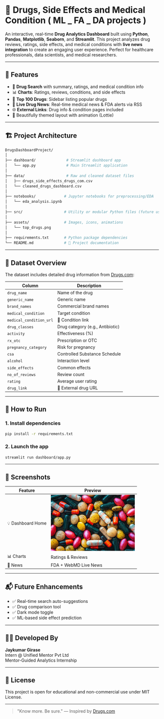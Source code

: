 # 💊 Drugs, Side Effects and Medical Condition  (  ML _ FA _ DA projects )

An interactive, real-time **Drug Analytics Dashboard** built using **Python**, **Pandas**, **Matplotlib**, **Seaborn**, and **Streamlit**. This project analyzes drug reviews, ratings, side effects, and medical conditions with **live news integration** to create an engaging user experience. Perfect for healthcare professionals, data scientists, and medical researchers.

---

## 📌 Features

- 🔎 **Drug Search** with summary, ratings, and medical condition info
- 📊 **Charts**: Ratings, reviews, conditions, and side effects
- 🧠 **Top 100 Drugs**: Sidebar listing popular drugs
- 📰 **Live Drug News**: Real-time medical news & FDA alerts via RSS
- 🌐 **External Links**: Drug info & condition pages included
- 🎨 Beautifully themed layout with animation (Lottie)

---

## 🏗️ Project Architecture

```bash
DrugsDashboardProject/
│
├── dashboard/              # Streamlit dashboard app
│   └── app.py              # Main Streamlit application
│
├── data/                   # Raw and cleaned dataset files
│   ├── drugs_side_effects_drugs_com.csv
│   └── cleaned_drugs_dashboard.csv
│
├── notebooks/             # Jupyter notebooks for preprocessing/EDA
│   └── eda_analysis.ipynb
│
├── src/                   # Utility or modular Python files (future use)
│
├── assets/                # Images, icons, animations
│   └── top_drugs.png
│
├── requirements.txt       # Python package dependencies
└── README.md              # 📄 Project documentation
```

---

## 🧪 Dataset Overview

The dataset includes detailed drug information from [Drugs.com](https://www.drugs.com/):

| Column | Description |
|--------|-------------|
| `drug_name` | Name of the drug |
| `generic_name` | Generic name |
| `brand_names` | Commercial brand names |
| `medical_condition` | Target condition |
| `medical_condition_url` | 🔗 Condition link |
| `drug_classes` | Drug category (e.g., Antibiotic) |
| `activity` | Effectiveness (%) |
| `rx_otc` | Prescription or OTC |
| `pregnancy_category` | Risk for pregnancy |
| `csa` | Controlled Substance Schedule |
| `alcohol` | Interaction level |
| `side_effects` | Common effects |
| `no_of_reviews` | Review count |
| `rating` | Average user rating |
| `drug_link` | 🔗 External drug URL |

---

## 🚀 How to Run

### 1. Install dependencies
```bash
pip install -r requirements.txt
```

### 2. Launch the app
```bash
streamlit run dashboard/app.py
```

---

## 📸 Screenshots

| Feature | Preview |
|--------|---------|
| 💡 Dashboard Home | ![home](assets/drugs.png) |
| 📊 Charts | Ratings & Reviews | 
| 📰 News | FDA + WebMD Live News |

---

## 📬 Future Enhancements
- ✅ Real-time search auto-suggestions
- ✅ Drug comparison tool
- ✅ Dark mode toggle
- ✅ ML-based side effect prediction

---

## 🧑‍💻 Developed By
**Jaykumar Girase**  
Intern @ Unified Mentor Pvt Ltd  
Mentor-Guided Analytics Internship  

---

## 📄 License
This project is open for educational and non-commercial use under MIT License.

---

> "Know more. Be sure." — Inspired by [Drugs.com](https://www.drugs.com/)
